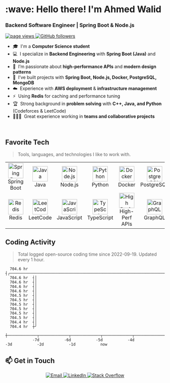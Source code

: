 <h1 align="left" id="ahmedwalid-title">:wave: Hello there! I'm Ahmed Walid</h1>
<h3 align="left">Backend Software Engineer | Spring Boot & Node.js</h3>

<p align="left">
  <a href="https://github.com/ahmedwalid">
    <img src="https://komarev.com/ghpvc/?username=ahmedwalid" alt="page views" />
  </a>
  <a href="https://github.com/Aomedwalid?tab=followers">
  <img alt="GitHub followers" src="https://img.shields.io/github/followers/Aomedwalid?style=flat&logo=github">
</a>
</p>



- :mortar_board: &nbsp;I'm a **Computer Science student**
- :computer: &nbsp;I specialize in **Backend Engineering** with **Spring Boot (Java)** and **Node.js**
- :seedling: &nbsp;I’m passionate about **high-performance APIs** and **modern design patterns**
- :floppy_disk: &nbsp;I’ve built projects with **Spring Boot, Node.js, Docker, PostgreSQL, MongoDB**
- :cloud: &nbsp;Experience with **AWS deployment** & **infrastructure management**
- :zap: &nbsp;Using **Redis** for caching and performance tuning
- :trophy: &nbsp;Strong background in **problem solving** with **C++, Java, and Python** (Codeforces & LeetCode)
- :people_holding_hands: &nbsp;Great experience working in **teams and collaborative projects**

<br>

<h2 align="left" id="ahmedwalid-tech">Favorite Tech</h2>

> Tools, languages, and technologies I like to work with.

<table>
  <tr>
    <td align="center" width="96">
      <img src="https://cdn.jsdelivr.net/gh/devicons/devicon/icons/spring/spring-original.svg" width="48" height="48" alt="Spring Boot" />
      <br>Spring Boot
    </td>
    <td align="center" width="96">
      <img src="https://cdn.jsdelivr.net/gh/devicons/devicon/icons/java/java-original.svg" width="48" height="48" alt="Java" />
      <br>Java
    </td>
    <td align="center" width="96">
      <img src="https://cdn.jsdelivr.net/gh/devicons/devicon/icons/nodejs/nodejs-original.svg" width="48" height="48" alt="Node.js" />
      <br>Node.js
    </td>
    <td align="center" width="96">
      <img src="https://cdn.jsdelivr.net/gh/devicons/devicon/icons/python/python-original.svg" width="48" height="48" alt="Python" />
      <br>Python
    </td>
    <td align="center" width="96">
      <img src="https://cdn.jsdelivr.net/gh/devicons/devicon/icons/docker/docker-original.svg" width="48" height="48" alt="Docker" />
      <br>Docker
    </td>
    <td align="center" width="96">
      <img src="https://cdn.jsdelivr.net/gh/devicons/devicon/icons/postgresql/postgresql-original.svg" width="48" height="48" alt="PostgreSQL" />
      <br>PostgreSQL
    </td>
    <td align="center" width="96">
      <img src="https://cdn.jsdelivr.net/gh/devicons/devicon/icons/mongodb/mongodb-original.svg" width="48" height="48" alt="MongoDB" />
      <br>MongoDB
    </td>
  </tr>
  <tr>
    <td align="center" width="96">
      <img src="https://cdn.jsdelivr.net/gh/devicons/devicon/icons/redis/redis-original.svg" width="48" height="48" alt="Redis" />
      <br>Redis
    </td>
    <td align="center" width="96">
      <img src="https://img.icons8.com/external-tal-revivo-shadow-tal-revivo/48/000000/external-level-up-your-coding-skills-and-quickly-land-a-job-logo-shadow-tal-revivo.png" width="48" height="48" alt="LeetCode" />
      <br>LeetCode
    </td>
    <td align="center" width="96">
      <img src="https://cdn.jsdelivr.net/gh/devicons/devicon/icons/javascript/javascript-original.svg" width="48" height="48" alt="JavaScript" />
      <br>JavaScript
    </td>
    <td align="center" width="96">
      <img src="https://cdn.jsdelivr.net/gh/devicons/devicon/icons/typescript/typescript-original.svg" width="48" height="48" alt="TypeScript" />
      <br>TypeScript
    </td>
    <td align="center" width="96">
      <img src="https://img.icons8.com/external-flat-juicy-fish/60/external-api-coding-and-development-flat-flat-juicy-fish.png" width="48" height="48" alt="High Performance APIs" />
      <br>High-Perf APIs
    </td>
    <td align="center" width="96">
      <img src="https://cdn.jsdelivr.net/gh/devicons/devicon/icons/graphql/graphql-plain.svg" width="48" height="48" alt="GraphQL" />
      <br>GraphQL
    </td>
    <td align="center" width="96">
      <img src="https://img.icons8.com/color/48/000000/dashboard.png" width="48" height="48" alt="Dashboards" />
      <br>Dashboards
    </td>
  </tr>
</table>

<h2 align="left">Coding Activity</h2>

> Total logged open-source coding time since 2022-09-19. Updated every 1 hour.

<!-- prettier-ignore-start -->
<!-- START_SECTION:ascii_graph -->

```
  704.6 hr  ┤╭────────────────────────────────────────────────────────────────────────────────────────────────── 
  704.6 hr  ┤│                                                                                                   
  704.6 hr  ┤│                                                                                                   
  704.6 hr  ┤│                                                                                                   
  704.6 hr  ┤│                                                                                                   
  704.5 hr  ┤│                                                                                                   
  704.5 hr  ┤│                                                                                                   
  704.5 hr  ┤│                                                                                                   
  704.5 hr  ┤│                                                                                                   
  704.5 hr  ┤│                                                                                                   
  704.5 hr  ┤│                                                                                                   
  704.4 hr  ┤│                                                                                                   
  704.4 hr  ┼╯                                                                                                   
             ┼─────────────┬─────────────┬─────────────┬─────────────┬─────────────┬─────────────┬─────────────┤ 
            -7d           -6d           -5d           -4d           -3d           -2d           -1d           now
```

<!-- END_SECTION:ascii_graph -->
<!-- prettier-ignore-end -->

<!-- links -->

## 📫 Get in Touch

<p align="center">
  <a href="mailto:ahmedwalid9876543@gmail.com" target="_blank" rel="noopener noreferrer">
    <img src="https://img.shields.io/badge/Email-D14836?style=for-the-badge&logo=gmail&logoColor=white" alt="Email" />
  </a>

  <a href="https://www.linkedin.com/in/ahmed-walid-b13985321/" target="_blank" rel="noopener noreferrer">
    <img src="https://img.shields.io/badge/LinkedIn-0077B5?style=for-the-badge&logo=linkedin&logoColor=white" alt="LinkedIn" />
  </a>
  <a href="https://stackoverflow.com/users/28774455/ahmed-walid" target="_blank" rel="noopener noreferrer">
  <img src="https://img.shields.io/badge/Stack%20Overflow-F58025?style=for-the-badge&logo=stackoverflow&logoColor=white" alt="Stack Overflow" />
</a>

</p>

